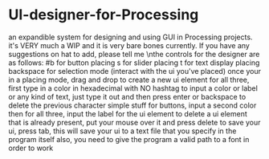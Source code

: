 # UI-designer-for-Processing
 an expandible system for designing and using GUI in Processing projects. it's VERY much a WIP and it is very bare bones currently. If you have any suggestions on hat to add, please tell me
\nthe controls for the designer are as follows:
#b for button placing
s for slider placing
t for text display placing
backspace for selection mode (interact with the ui you've placed)
once your in a placing mode, drag and drop to create a new ui element
for all three, first type in a color in hexadecimal with NO hashtag
to input a color or label or any kind of text, just type it out and then press enter or backspace to delete the previous character simple stuff
for buttons, input a second color
then for all three, input the label for the ui element
to delete a ui element that is already present, put your mouse over it and press delete
to save your ui, press tab, this will save your ui to a text file that you specify in the program itself
also, you need to give the program a valid path to a font in order to work
